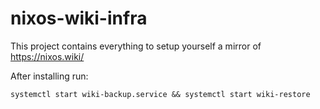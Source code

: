 # nixos-wiki-infra

This project contains everything to setup yourself a mirror of https://nixos.wiki/

After installing run:

```
systemctl start wiki-backup.service && systemctl start wiki-restore
```
